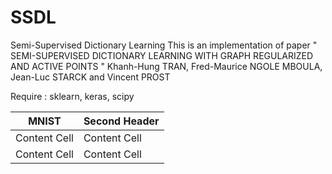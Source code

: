 # SSDL
Semi-Supervised Dictionary Learning
This is an implementation of paper " SEMI-SUPERVISED DICTIONARY LEARNING WITH GRAPH REGULARIZED AND ACTIVE POINTS " Khanh-Hung TRAN, Fred-Maurice NGOLE MBOULA, Jean-Luc STARCK and Vincent PROST

Require : sklearn, keras, scipy



| MNIST   | Second Header |
| ------------- | ------------- |
| Content Cell  | Content Cell  |
| Content Cell  | Content Cell  |
